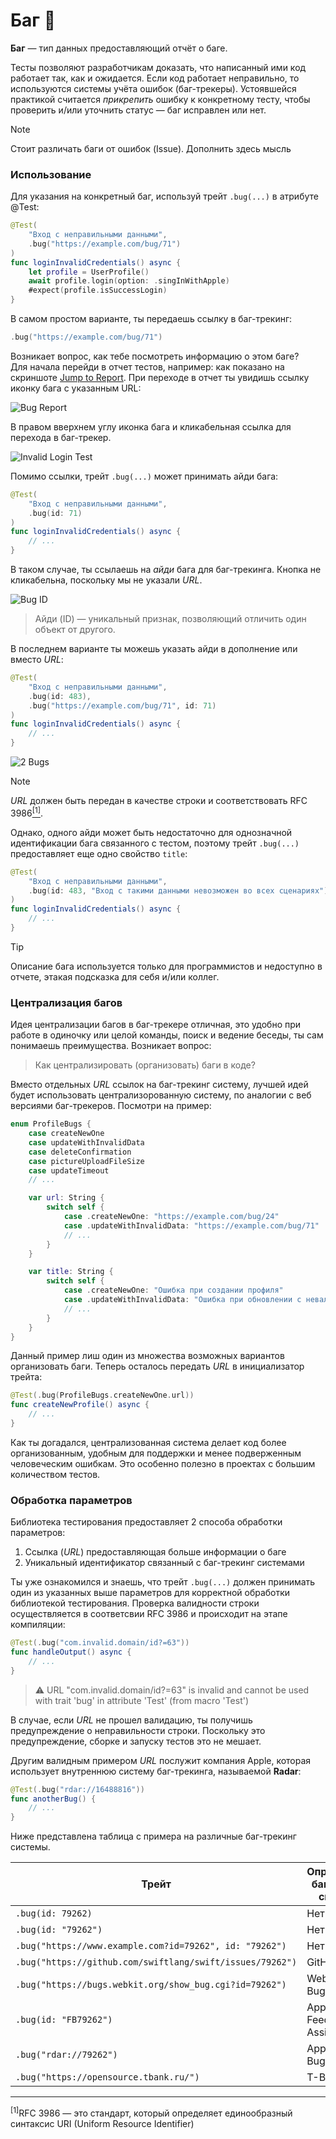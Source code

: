 # Баг 🐞

**Баг** — тип данных предоставляющий отчёт о баге.

Тесты позволяют разработчикам доказать, что написанный ими код работает так, как и ожидается. Если код работает неправильно, то используются системы учёта ошибок (баг-трекеры). Устоявшейся практикой считается *прикрепить* ошибку к конкретному тесту, чтобы проверить и/или уточнить статус — баг исправлен или нет.

> [!NOTE]
> Стоит различать баги от ошибок (Issue). Дополнить здесь мысль

### Использование

Для указания на конкретный баг, используй трейт `.bug(...)` в атрибуте @Test:
 
```swift
@Test(
    "Вход с неправильными данными", 
    .bug("https://example.com/bug/71")
)
func loginInvalidCredentials() async {
    let profile = UserProfile()
    await profile.login(option: .singInWithApple)
    #expect(profile.isSuccessLogin)
}
```

В самом простом варианте, ты передаешь ссылку в баг-трекинг:

```swift
.bug("https://example.com/bug/71")
```

Возникает вопрос, как тебе посмотреть информацию о этом баге?<br>
Для начала перейди в отчет тестов, например: как показано на скриншоте <u>Jump to Report</u>.
При переходе в отчет ты увидишь ссылку иконку бага с указанным URL:

![Bug Report](../assets/jump_to_report_bug.png)

В правом вверхнем углу иконка бага и кликабельная ссылка для перехода в баг-трекер.

![Invalid Login Test](../assets/invalid_login_credentinal.png)


Помимо ссылки, трейт `.bug(...)` может принимать айди бага:

```swift
@Test(
	"Вход с неправильными данными",
	.bug(id: 71)
)
func loginInvalidCredentials() async {
    // ...
}
```

В таком случае, ты ссылаешь на *айди* бага для баг-трекинга. Кнопка не кликабельна, поскольку мы не указали *URL*.

![Bug ID](../assets/bug_id.png)

> Айди (ID) — уникальный признак, позволяющий отличить один объект от другого.

В последнем варианте ты можешь указать айди в дополнение или вместо *URL*:

```swift
@Test(
	"Вход с неправильными данными",
	.bug(id: 483),
	.bug("https://example.com/bug/71", id: 71)
)
func loginInvalidCredentials() async {
    // ...
}
```

![2 Bugs](../assets/2_related_bugs.png)

> [!NOTE]
> *URL* должен быть передан в качестве строки и соответствовать RFC 3986<a href="#rfc"><sup>[1]</sup></a>.

Однако, одного айди может быть недостаточно для однозначной идентификации бага связанного с тестом, поэтому трейт `.bug(...)` предоставляет еще одно свойство `title`:

```swift
@Test(
	"Вход с неправильными данными",
	.bug(id: 483, "Вход с такими данными невозможен во всех сценариях")
)
func loginInvalidCredentials() async {
    // ...
}
```

> [!TIP]
> Описание бага используется только для программистов и недоступно в отчете, этакая подсказка для себя и/или коллег.

### Централизация багов

Идея централизации багов в баг-трекере отличная, это удобно при работе в одиночку или целой команды, поиск и ведение беседы, ты сам понимаешь преимущества. Возникает вопрос:

> Как централизировать (организовать) баги в коде?

Вместо отдельных *URL* ссылок на баг-трекинг систему, лучшей идей будет использовать централизорованную систему, по аналогии с веб версиями баг-трекеров. Посмотри на пример:

```swift
enum ProfileBugs {
    case createNewOne
    case updateWithInvalidData
    case deleteConfirmation
    case pictureUploadFileSize
    case updateTimeout
    // ...

    var url: String {
        switch self {
            case .createNewOne: "https://example.com/bug/24"
            case .updateWithInvalidData: "https://example.com/bug/71"
            // ...
        }
    }

    var title: String {
        switch self {
            case .createNewOne: "Ошибка при создании профиля"
            case .updateWithInvalidData: "Ошибка при обновлении с невалидными данными"
            // ...
        }
    }
}
```

Данный пример лиш один из множества возможных вариантов организовать баги.
Теперь осталось передать *URL* в инициализатор трейта:

```swift
@Test(.bug(ProfileBugs.createNewOne.url))
func createNewProfile() async {
    // ...
}
```

Как ты догадался, централизованная система делает код более организованным, удобным для поддержки и менее подверженным человеческим ошибкам. Это особенно полезно в проектах с большим количеством тестов.

### Обработка параметров

Библиотека тестирования предоставляет 2 способа обработки параметров:

1. Ссылка (*URL*) предоставляющая больше информации о баге
2. Уникальный идентификатор связанный с баг-трекинг системами

Ты уже ознакомился и знаешь, что трейт `.bug(...)` должен принимать один из указанных выше параметров для корректной обработки библиотекой тестирования. Проверка валидности строки осуществляется в соответсвии RFC 3986 и происходит на этапе компиляции:

```swift
@Test(.bug("com.invalid.domain/id?=63"))
func handleOutput() async {
	// ...
}
```

> ⚠️ URL "com.invalid.domain/id?=63" is invalid and cannot be used with trait 'bug' in attribute 'Test' (from macro 'Test')

В случае, если *URL* не прошел валидацию, ты получишь предупреждение о неправильности строки. Поскольку это предупреждение, сборке и запуску тестов это не мешает.

Другим валидным примером *URL* послужит компания Apple, которая использует внутреннюю систему баг-трекинга, называемой **Radar**:

```swift
@Test(.bug("rdar://16488816"))
func anotherBug() {
    // ...
}
```

Ниже представлена таблица с примера на различные баг-трекинг системы.

<!-- оставить таблицу без форматирования -->

| Трейт | Определяется баг-трекинг системой  |
| ----- | ---------------------------------- |
| `.bug(id: 79262)` | Нет |
| `.bug(id: "79262")` | Нет |
| `.bug("https://www.example.com?id=79262", id: "79262")` | Нет |
| `.bug("https://github.com/swiftlang/swift/issues/79262")` | GitHub Issue |
| `.bug("https://bugs.webkit.org/show_bug.cgi?id=79262")` | WebKit Bugzilla |
| `.bug(id: "FB79262")` | Apple Feedback Assistant |
| `.bug("rdar://79262")` | Apple Internal Bug System |
| `.bug("https://opensource.tbank.ru/")`| T-Bank |

<!--
### Реализация трейта

```swift

```

> _const

Значения, известные на этапе компиляции (compile-time constant values), — это значения, которые могут быть известны или вычислены во время компиляции и гарантированно не изменяются после её завершения. Использование таких значений может служить различным целям: от обеспечения правил и гарантий безопасности до предоставления пользователям возможности создавать сложные алгоритмы, выполняемые на этапе компиляции.

https://github.com/swiftlang/swift-evolution/blob/main/proposals/0359-build-time-constant-values.md

-->
---

<a name="rfc"><sup>[1]</sup>RFC 3986 — это стандарт, который определяет единообразный синтаксис URI (Uniform Resource Identifier)</a>
